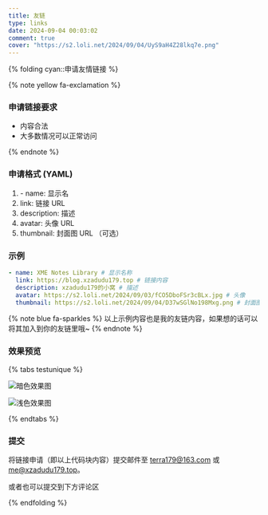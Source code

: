 ```yaml
---
title: 友链
type: links
date: 2024-09-04 00:03:02
comment: true
cover: "https://s2.loli.net/2024/09/04/UyS9aH4Z28lkq7e.png"
---
```


{% folding cyan::申请友情链接 %}

{% note yellow fa-exclamation %}

### 申请链接要求

-   内容合法
-   大多数情况可以正常访问

{% endnote %}

### 申请格式 (YAML)

1. \- name: 显示名
2.   link: 链接 URL
3.   description: 描述
4.   avatar: 头像 URL
5.   thumbnail: 封面图 URL （可选）

### 示例

```yaml
- name: XME Notes Library # 显示名称
  link: https://blog.xzadudu179.top # 链接内容
  description: xzadudu179的小窝 # 描述
  avatar: https://s2.loli.net/2024/09/03/fCO5DboFSr3cBLx.jpg # 头像
  thumbnail: https://s2.loli.net/2024/09/04/D37wSGlNo198Mxg.png # 封面图 在置顶链接时才会显示
```

{% note blue fa-sparkles %}
以上示例内容也是我的友链内容，如果想的话可以将其加入到你的友链里哦~
{% endnote %}

### 效果预览

{% tabs testunique %}

<!-- tab 暗色主题-->

![暗色效果图](https://s2.loli.net/2024/09/04/kVmLPublcHMgs1q.jpg)

<!-- endtab -->

<!-- tab 浅色主题-->

![浅色效果图](https://s2.loli.net/2024/09/04/HIRQifkF8dYuebC.jpg)

<!-- endtab -->

{% endtabs %}

### 提交

将链接申请（即以上代码块内容）提交邮件至 terra179@163.com 或 me@xzadudu179.top。

或者也可以提交到下方评论区

{% endfolding %}
